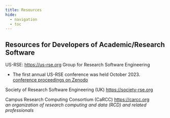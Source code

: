 ```yaml
---
title: Resources
hide:
  - navigation
  - toc
---
```


## Resources for Developers of Academic/Research Software

US-RSE: https://us-rse.org  Group for Research Software Engineering

- The first annual US-RSE conference was held October 2023.   [conference proceedings on Zenodo](https://zenodo.org/communities/usrse23?q=&l=list&p=1&s=10&sort=newest)


Society of Research Software Engineering (UK) https://society-rse.org


Campus Research Computing Consortium (CaRCC)  https://carcc.org <br>
*an organization of research computing and data (RCD)
and related professionals*
